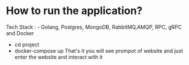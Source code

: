 # How to run the application?
Tech Stack : - Golang, Postgres, MongoDB, RabbitMQ,AMQP, RPC, gRPC and Docker
- cd project
- docker-compose up That's it you will see prompot of website and just enter the website and interact with it
